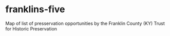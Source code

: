 # franklins-five
Map of list of presservation opportunities by the Franklin County (KY) Trust for Historic Preservation
